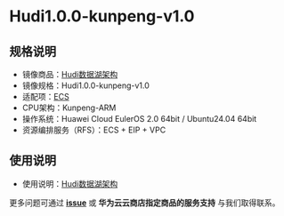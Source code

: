 # Hudi1.0.0-kunpeng-v1.0

## 规格说明

- 镜像商品：[Hudi数据湖架构](https://marketplace.huaweicloud.com/)
- 镜像规格：Hudi1.0.0-kunpeng-v1.0
- 适配项：[ECS](https://support.huaweicloud.com/ecs/index.html)
- CPU架构：Kunpeng-ARM
- 操作系统：Huawei Cloud EulerOS 2.0 64bit / Ubuntu24.04 64bit
- 资源编排服务（RFS）：ECS + EIP + VPC

## 使用说明

- 使用说明：[Hudi数据湖架构](./docs/usage.md)

更多问题可通过 [**issue**](https://github.com/HuaweiCloudDeveloper/Hudi-image/issues) 或 **华为云云商店指定商品的服务支持** 与我们取得联系。